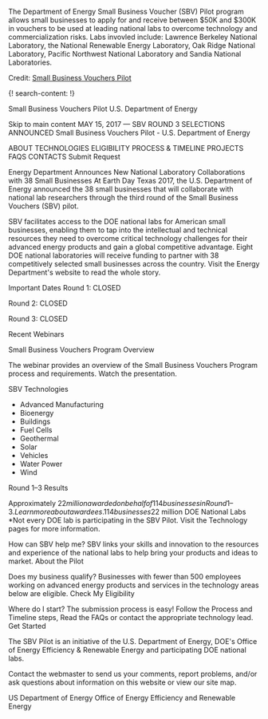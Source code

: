 
The Department of Energy Small Business Voucher (SBV) Pilot program allows small businesses to apply for and receive between $50K and $300K in vouchers to be used at leading national labs to overcome technology and commercialization risks. Labs invovled include: Lawrence Berkeley National Laboratory, the National Renewable Energy Laboratory, Oak Ridge National Laboratory, Pacific Northwest National Laboratory and Sandia National Laboratories.

Credit: [Small Business Vouchers Pilot](https://www.sbv.org/)

{! search-content: !}

Small Business Vouchers Pilot
U.S. Department of Energy

Skip to main content
MAY 15, 2017 — SBV ROUND 3 SELECTIONS ANNOUNCED
Small Business Vouchers Pilot - U.S. Department of Energy

ABOUT
TECHNOLOGIES
ELIGIBILITY
PROCESS & TIMELINE
PROJECTS
FAQS
CONTACTS
Submit Request

Energy Department Announces New National Laboratory Collaborations with 38 Small Businesses
At Earth Day Texas 2017, the U.S. Department of Energy announced the 38 small businesses that will collaborate with national lab researchers through the third round of the Small Business Vouchers (SBV) pilot.

SBV facilitates access to the DOE national labs for American small businesses, enabling them to tap into the intellectual and technical resources they need to overcome critical technology challenges for their advanced energy products and gain a global competitive advantage. Eight DOE national laboratories will receive funding to partner with 38 competitively selected small businesses across the country. Visit the Energy Department's website to read the whole story.

Important Dates
Round 1: CLOSED

Round 2: CLOSED

Round 3: CLOSED

Recent Webinars

Small Business Vouchers Program Overview

The webinar provides an overview of the Small Business Vouchers Program process and requirements. Watch the presentation.


SBV Technologies
* Advanced Manufacturing
* Bioenergy
* Buildings
* Fuel Cells
* Geothermal
* Solar
* Vehicles
* Water Power
* Wind


Round 1–3 Results

Approximately $22 million awarded on behalf of 114 businesses in Round 1–3. Learn more about awardees.
114 businesses$22 million
DOE National Labs
*Not every DOE lab is participating in the SBV Pilot. Visit the Technology pages for more information.

How can SBV help me?
SBV links your skills and innovation to the resources and experience of the national labs to help bring your products and ideas to market.
About the Pilot 

Does my business qualify?
Businesses with fewer than 500 employees working on advanced energy products and services in the technology areas below are eligible.
Check My Eligibility 

Where do I start?
The submission process is easy! Follow the Process and Timeline steps, Read the FAQs or contact the appropriate technology lead.
Get Started 

The SBV Pilot is an initiative of the U.S. Department of Energy, DOE's Office of Energy Efficiency & Renewable Energy and participating DOE national labs.

Contact the webmaster to send us your comments, report problems, and/or ask questions about information on this website or view our site map.

US Department of Energy Office of Energy Efficiency and Renewable Energy


